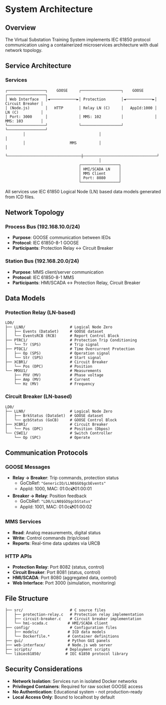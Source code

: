 # System Architecture

## Overview
The Virtual Substation Training System implements IEC 61850 protocol communication using a containerized microservices architecture with dual network topology.

## Service Architecture

### Services
```
┌─────────────────┐    GOOSE     ┌──────────────────┐    GOOSE     ┌─────────────────┐
│ Web Interface   │◄────────────►│ Protection       │◄────────────►│ Circuit Breaker │
│ (Node.js)       │   HTTP       │ Relay LN (C)     │   AppId:1000 │ LN (C)          │
│ Port: 3000      │              │ MMS: 102         │              │ MMS: 103        │
└─────────────────┘              └──────────────────┘              └─────────────────┘
        │                                 │                                 │
        │                    MMS          │                                 │
        └─────────────────────────────────┼─────────────────────────────────┘
                                          │
                                 ┌─────────────────┐
                                 │ HMI/SCADA LN    │
                                 │ MMS Client      │
                                 │ Port: 8080      │
                                 └─────────────────┘
```

All services use IEC 61850 Logical Node (LN) based data models generated from ICD files.

## Network Topology

### Process Bus (192.168.10.0/24)
- **Purpose**: GOOSE communication between IEDs
- **Protocol**: IEC 61850-8-1 GOOSE
- **Participants**: Protection Relay ↔ Circuit Breaker

### Station Bus (192.168.20.0/24)  
- **Purpose**: MMS client/server communication
- **Protocol**: IEC 61850-8-1 MMS
- **Participants**: HMI/SCADA ↔ Protection Relay, Circuit Breaker

## Data Models

### Protection Relay (LN-based)
```
LD0/
├── LLN0/                    # Logical Node Zero
│   ├── Events (DataSet)     # GOOSE dataset
│   └── EventsRCB (RCB)      # Report Control Block
├── PTRC1/                   # Protection Trip Conditioning
│   └── Tr (SPS)             # Trip signal
├── PTOC1/                   # Time Overcurrent Protection  
│   ├── Op (SPS)             # Operation signal
│   └── Str (SPS)            # Start signal
├── XCBR1/                   # Circuit Breaker
│   └── Pos (DPC)            # Position
└── MMXU1/                   # Measurements
    ├── PhV (MV)             # Phase voltage
    ├── Amp (MV)             # Current
    └── Hz (MV)              # Frequency
```

### Circuit Breaker (LN-based)
```
LD0/
├── LLN0/                    # Logical Node Zero
│   ├── BrkStatus (DataSet)  # GOOSE dataset  
│   └── gcbStatus (GoCB)     # GOOSE Control Block
├── XCBR1/                   # Circuit Breaker
│   └── Pos (DPC)            # Position (Dbpos)
└── CSWI1/                   # Switch Controller
    └── Op (SPC)             # Operate
```

## Communication Protocols

### GOOSE Messages
- **Relay → Breaker**: Trip commands, protection status
  - GoCbRef: `"GenericIO/LLN0$GO$gcbEvents"`
  - AppId: 1000, MAC: 01:0c:cd:01:00:01
- **Breaker → Relay**: Position feedback
  - GoCbRef: `"LD0/LLN0$GO$gcbStatus"`  
  - AppId: 1001, MAC: 01:0c:cd:01:00:02

### MMS Services
- **Read**: Analog measurements, digital status
- **Write**: Control commands (trip/close)
- **Reports**: Real-time data updates via URCB

### HTTP APIs
- **Protection Relay**: Port 8082 (status, control)
- **Circuit Breaker**: Port 8081 (status, control)  
- **HMI/SCADA**: Port 8080 (aggregated data, control)
- **Web Interface**: Port 3000 (simulation, monitoring)

## File Structure
```
├── src/                     # C source files
│   ├── protection-relay.c   # Protection relay implementation
│   ├── circuit-breaker.c    # Circuit breaker implementation
│   └── hmi-scada.c         # HMI/SCADA client
├── config/                  # Configuration files
│   ├── models/             # ICD data models
│   └── Dockerfile.*        # Container definitions
├── gui/                    # Python GUI panels
├── web-interface/          # Node.js web server
├── scripts/               # Deployment scripts
└── libiec61850/           # IEC 61850 protocol library
```

## Security Considerations
- **Network Isolation**: Services run in isolated Docker networks
- **Privileged Containers**: Required for raw socket GOOSE access
- **No Authentication**: Educational system - not production-ready
- **Local Access Only**: Bound to localhost by default